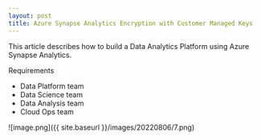```yaml
---
layout: post
title: Azure Synapse Analytics Encryption with Customer Managed Keys
---
```


This article describes how to build a Data Analytics Platform using Azure Synapse Analytics.

Requirements
- Data Platform team
- Data Science team
- Data Analysis team
- Cloud Ops team





![image.png]({{ site.baseurl }}/images/20220806/7.png)